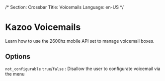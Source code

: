 /*
Section: Crossbar
Title: Voicemails
Language: en-US
*/

# Kazoo Voicemails
Learn how to use the 2600hz mobile API set to manage voicemail boxes.


## Options

`not_configurable` `true`/`false` : Disallow the user to configurate voicemail via the menu
